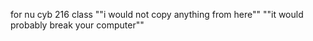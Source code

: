 for nu cyb 216 class
""i would not copy anything from here""
""it would probably break your computer""
